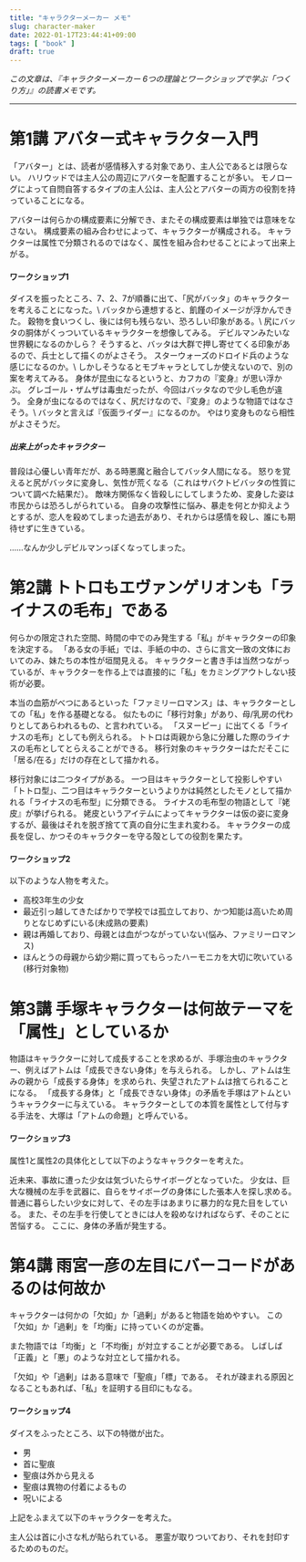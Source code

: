 ```yaml
---
title: "キャラクターメーカー メモ"
slug: character-maker
date: 2022-01-17T23:44:41+09:00
tags: [ "book" ]
draft: true
---
```


*この文章は、『キャラクターメーカー 6つの理論とワークショップで学ぶ「つくり方」』の読書メモです。*

---

# 第1講 アバター式キャラクター入門

「アバター」とは、読者が感情移入する対象であり、主人公であるとは限らない。
ハリウッドでは主人公の周辺にアバターを配置することが多い。
モノローグによって自問自答するタイプの主人公は、主人公とアバターの両方の役割を持っていることになる。

アバターは何らかの構成要素に分解でき、またその構成要素は単独では意味をなさない。
構成要素の組み合わせによって、キャラクターが構成される。
キャラクターは属性で分類されるのではなく、属性を組み合わせることによって出来上がる。

#### ワークショップ1

ダイスを振ったところ、7、2、7が順番に出て、「尻がバッタ」のキャラクターを考えることになった。\\
バッタから連想すると、飢饉のイメージが浮かんできた。
穀物を食いつくし、後には何も残らない、恐ろしい印象がある。\\
尻にバッタの胴体がくっついているキャラクターを想像してみる。
デビルマンみたいな世界観になるのかしら？
そうすると、バッタは大群で押し寄せてくる印象があるので、兵士として描くのがよさそう。
スターウォーズのドロイド兵のような感じになるのか。\\
しかしそうなるとモブキャラとしてしか使えないので、別の案を考えてみる。
身体が昆虫になるというと、カフカの『変身』が思い浮かぶ。
グレゴール・ザムザは毒虫だったが、今回はバッタなので少し毛色が違う。
全身が虫になるのではなく、尻だけなので、『変身』のような物語ではなさそう。\\
バッタと言えば『仮面ライダー』になるのか。
やはり変身ものなら相性がよさそうだ。

##### 出来上がったキャラクター

普段は心優しい青年だが、ある時悪魔と融合してバッタ人間になる。
怒りを覚えると尻がバッタに変身し、気性が荒くなる（これはサバクトビバッタの性質について調べた結果だ）。
敵味方関係なく皆殺しにしてしまうため、変身した姿は市民からは恐ろしがられている。
自身の攻撃性に悩み、暴走を何とか抑えようとするが、恋人を殺めてしまった過去があり、それからは感情を殺し、誰にも期待せずに生きている。

……なんか少しデビルマンっぽくなってしまった。

# 第2講 トトロもエヴァンゲリオンも「ライナスの毛布」である

何らかの限定された空間、時間の中でのみ発生する「私」がキャラクターの印象を決定する。
「ある女の手紙」では、手紙の中の、さらに言文一致の文体においてのみ、妹たちの本性が垣間見える。
キャラクターと書き手は当然つながっているが、キャラクターを作る上では直接的に「私」をカミングアウトしない技術が必要。

本当の血筋がべつにあるといった「ファミリーロマンス」は、キャラクターとしての「私」を作る基礎となる。
似たものに「移行対象」があり、母/乳房の代わりとしてあらわれるもの、と言われている。
「スヌーピー」に出てくる「ライナスの毛布」としても例えられる。
トトロは両親から急に分離した際のライナスの毛布としてとらえることができる。
移行対象のキャラクターはただそこに「居る/在る」だけの存在として描かれる。

移行対象には二つタイプがある。
一つ目はキャラクターとして投影しやすい「トトロ型」、二つ目はキャラクターというよりかは純然としたモノとして描かれる「ライナスの毛布型」に分類できる。
ライナスの毛布型の物語として『姥皮』が挙げられる。
姥皮というアイテムによってキャラクターは仮の姿に変身するが、最後はそれを脱ぎ捨てて真の自分に生まれ変わる。
キャラクターの成長を促し、かつそのキャラクターを守る殻としての役割を果たす。

#### ワークショップ2

以下のような人物を考えた。

- 高校3年生の少女
- 最近引っ越してきたばかりで学校では孤立しており、かつ知能は高いため周りとなじめずにいる(未成熟の要素)
- 親は再婚しており、母親とは血がつながっていない(悩み、ファミリーロマンス)
- ほんとうの母親から幼少期に買ってもらったハーモニカを大切に吹いている(移行対象物)

# 第3講 手塚キャラクターは何故テーマを「属性」としているか

物語はキャラクターに対して成長することを求めるが、手塚治虫のキャラクター、例えばアトムは「成長できない身体」を与えられる。
しかし、アトムは生みの親から「成長する身体」を求められ、失望されたアトムは捨てられることになる。
「成長する身体」と「成長できない身体」の矛盾を手塚はアトムというキャラクターに与えている。
キャラクターとしての本質を属性として付与する手法を、大塚は「アトムの命題」と呼んでいる。

#### ワークショップ3

属性1と属性2の具体化として以下のようなキャラクターを考えた。

近未来、事故に遭った少女は気づいたらサイボーグとなっていた。
少女は、巨大な機械の左手を武器に、自らをサイボーグの身体にした張本人を探し求める。
普通に暮らしたい少女に対して、その左手はあまりに暴力的な見た目をしている。
また、その左手を行使してときには人を殺めなければならず、そのことに苦悩する。
ここに、身体の矛盾が発生する。

# 第4講 雨宮一彦の左目にバーコードがあるのは何故か

キャラクターは何かの「欠如」か「過剰」があると物語を始めやすい。
この「欠如」か「過剰」を「均衡」に持っていくのが定番。

また物語では「均衡」と「不均衡」が対立することが必要である。
しばしば「正義」と「悪」のような対立として描かれる。

「欠如」や「過剰」はある意味で「聖痕」「標」である。
それが疎まれる原因となることもあれば、「私」を証明する目印にもなる。

#### ワークショップ4

ダイスをふったところ、以下の特徴が出た。

- 男
- 首に聖痕
- 聖痕は外から見える
- 聖痕は異物の付着によるもの
- 呪いによる

上記をふまえて以下のキャラクターを考えた。

主人公は首に小さな札が貼られている。
悪霊が取りついており、それを封印するためのものだ。

